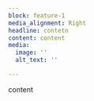 ```yaml
---
block: feature-1
media_alignment: Right
headline: contetn
content: content
media:
  image: ''
  alt_text: ''

---
```

content